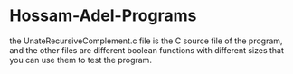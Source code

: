 # Hossam-Adel-Programs
the UnateRecursiveComplement.c file is the C source file of the program, and 
the other files are different boolean functions with different sizes that you can use them to test the program.
